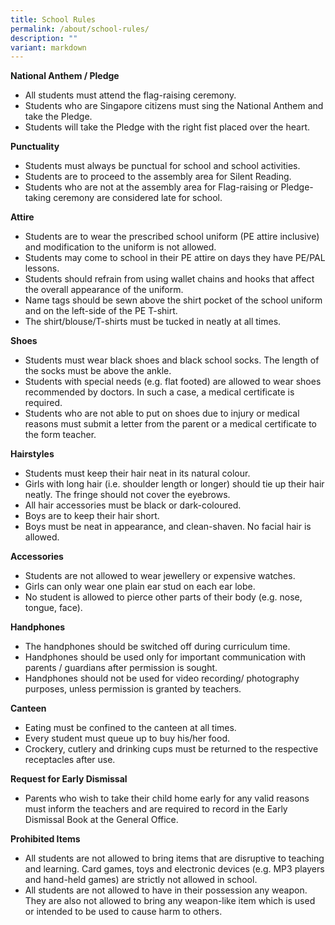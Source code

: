 ```yaml
---
title: School Rules
permalink: /about/school-rules/
description: ""
variant: markdown
---
```

<p><strong>National Anthem / Pledge</strong></p>
<ul>
<li>All students must attend the flag-raising ceremony.</li>
<li>Students who are Singapore citizens must sing the National Anthem and take the Pledge.</li>
<li>Students will take the Pledge with the right fist placed over the heart.</li>
</ul>
<p><strong>Punctuality</strong></p>
<ul>
<li>Students must always be punctual for school and school activities.</li>
<li>Students are to proceed to the assembly area for Silent Reading.</li>
<li>Students who are not at the assembly area for Flag-raising or Pledge-taking ceremony are considered late for school.</li>
</ul>
<p><strong>Attire</strong></p>
<ul>
<li>Students are to wear the prescribed school uniform (PE attire inclusive) and modification to the uniform is not allowed.</li>
<li>Students may come to school in their PE attire on days they have PE/PAL lessons.</li>
<li>Students should refrain from using wallet chains and hooks that affect the overall appearance of the uniform.</li>
<li>Name tags should be sewn above the shirt pocket of the school uniform and on the left-side of the PE T-shirt.</li>
<li>The shirt/blouse/T-shirts must be tucked in neatly at all times.</li>
</ul>
<p><strong>Shoes</strong></p>
<ul>
<li>Students must wear black shoes and black school socks. The length of the socks must be above the ankle.</li>
<li>Students with special needs (e.g. flat footed) are allowed to wear shoes recommended by doctors. In such a case, a medical certificate is required.</li>
<li>Students who are not able to put on shoes due to injury or medical reasons must submit a letter from the parent or a medical certificate to the form teacher.</li>
</ul>
<p><strong>Hairstyles</strong></p>
<ul>
<li>Students must keep their hair neat in its natural colour.</li>
<li>Girls with long hair (i.e. shoulder length or longer) should tie up their hair neatly. The fringe should not cover the eyebrows.</li>
<li>All hair accessories must be black or dark-coloured.</li>
<li>Boys are to keep their hair short.</li>
<li>Boys must be neat in appearance, and clean-shaven. No facial hair is allowed.</li>
</ul>
<p><strong>Accessories</strong></p>
<ul>
<li>Students are not allowed to wear jewellery or expensive watches.</li>
<li>Girls can only wear one plain ear stud on each ear lobe.</li>
<li>No student is allowed to pierce other parts of their body (e.g. nose, tongue, face).</li>
</ul>
<p><strong>Handphones</strong></p>
<ul>
<li>The handphones should be switched off during curriculum time.</li>
<li>Handphones should be used only for important communication with parents / guardians after permission is sought.</li>
<li>Handphones should not be used for video recording/ photography purposes, unless permission is granted by teachers.</li>
</ul>
<p><strong>Canteen</strong></p>
<ul>
<li>Eating must be confined to the canteen at all times.</li>
<li>Every student must queue up to buy his/her food.</li>
<li>Crockery, cutlery and drinking cups must be returned to the respective receptacles after use.</li>
</ul>
<p><strong>Request for Early Dismissal</strong></p>
<ul>
<li>Parents who wish to take their child home early for any valid reasons must inform the teachers and are required to record in the Early Dismissal Book at the General Office.</li>
</ul>
<p><strong>Prohibited Items</strong></p>
<ul>
<li>All students are not allowed to bring items that are disruptive to teaching and learning. Card games, toys and electronic devices (e.g. MP3 players and hand-held games) are strictly not allowed in school.</li>
<li>All students are not allowed to have in their possession any weapon. They are also not allowed to bring any weapon-like item which is used or intended to be used to cause harm to others.</li>
</ul>